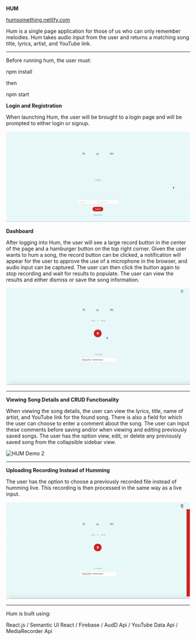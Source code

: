 <b>HUM</b>

[humsomething.netlify.com](http://humsomething.netlify.com)


Hum is a single page application for those of us who can only remember melodies.
Hum takes audio input from the user and returns a matching song title, lyrics, artist,  and YouTube link.

--------------

Before running hum, the user must:

npm install

then

npm start



<b>Login and Registration</b>

When launching Hum, the user will be brought to a login page and will be prompted to either login or signup.

![HUM Login](humDemoLogin.gif)

<b>Dashboard</b>

After logging into Hum, the user will see a large record button in the center of the page and a hamburger button on the top right corner. Given the user wants to hum a song, the record button can be clicked, a notification will appear for the user to approve the use of a microphone in the browser, and audio input can be captured. The user can then click the button again to stop recording and wait for results to populate. The user can view the results and either dismiss or save the song information.

![HUM Demo](ezgif.com-optimize.gif)

----------------

<b>Viewing Song Details and CRUD Functionality</b>

When viewing the song details, the user can view the lyrics, title, name of artist, and YouTube link for the found song. There is also a field for which the user can choose to enter a comment about the song. The user can input these comments before saving and/or when viewing and editing previously saved songs. The user has the option view, edit, or delete any previously saved song from the collapsible sidebar view.

![HUM Demo 2](humDemo2.gif)

----------------

<b>Uploading Recording Instead of Humming</b>

The user has the option to choose a previously recorded file instead of humming live. This recording is then processed in the same way as a live input. 

![HUM Demo 2](humDemo3.gif)


------------------
Hum is built using:

React.js / 
Semantic UI React / 
Firebase / 
AudD Api / 
YouTube Data Api / 
MediaRecorder Api

